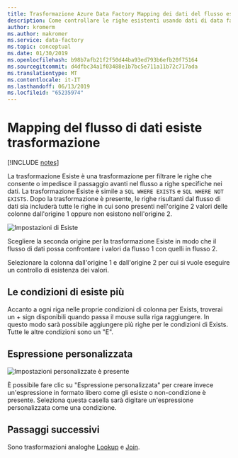 ```yaml
---
title: Trasformazione Azure Data Factory Mapping dei dati del flusso esiste
description: Come controllare le righe esistenti usando dati di data factory mapping dei flussi con trasformazione Exists
author: kromerm
ms.author: makromer
ms.service: data-factory
ms.topic: conceptual
ms.date: 01/30/2019
ms.openlocfilehash: b98b7afb21f2f50d44ba93ed793b6efb20f75164
ms.sourcegitcommit: d4dfbc34a1f03488e1b7bc5e711a11b72c717ada
ms.translationtype: MT
ms.contentlocale: it-IT
ms.lasthandoff: 06/13/2019
ms.locfileid: "65235974"
---
```

# <a name="mapping-data-flow-exists-transformation"></a>Mapping del flusso di dati esiste trasformazione

[!INCLUDE [notes](../../includes/data-factory-data-flow-preview.md)]

La trasformazione Esiste è una trasformazione per filtrare le righe che consente o impedisce il passaggio avanti nel flusso a righe specifiche nei dati. La trasformazione Esiste è simile a ```SQL WHERE EXISTS``` e ```SQL WHERE NOT EXISTS```. Dopo la trasformazione è presente, le righe risultanti dal flusso di dati sia includerà tutte le righe in cui sono presenti nell'origine 2 valori delle colonne dall'origine 1 oppure non esistono nell'origine 2.

![Impostazioni di Esiste](media/data-flow/exists.png "Esiste 1")

Scegliere la seconda origine per la trasformazione Esiste in modo che il flusso di dati possa confrontare i valori da flusso 1 con quelli in flusso 2.

Selezionare la colonna dall'origine 1 e dall'origine 2 per cui si vuole eseguire un controllo di esistenza dei valori.

## <a name="multiple-exists-conditions"></a>Le condizioni di esiste più

Accanto a ogni riga nelle proprie condizioni di colonna per Exists, troverai un + sign disponibili quando passa il mouse sulla riga raggiungere. In questo modo sarà possibile aggiungere più righe per le condizioni di Exists. Tutte le altre condizioni sono un "E".

## <a name="custom-expression"></a>Espressione personalizzata

![Impostazioni personalizzate è presente](media/data-flow/exists1.png "esiste personalizzato")

È possibile fare clic su "Espressione personalizzata" per creare invece un'espressione in formato libero come gli esiste o non-condizione è presente. Seleziona questa casella sarà digitare un'espressione personalizzata come una condizione.

## <a name="next-steps"></a>Passaggi successivi

Sono trasformazioni analoghe [Lookup](data-flow-lookup.md) e [Join](data-flow-join.md).
